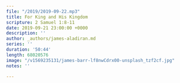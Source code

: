 ```yaml
---
file: "/2019/2019-09-22.mp3"
title: For King and His Kingdom
scripture: 2 Samuel 1:8-11
date: 2019-09-21 23:00:00 +0000
description: ''
author: _authors/james-aladiran.md
series: ''
duration: '50:44'
length: 68020576
image: "/v1569235131/james-barr-lf8nwCdrx00-unsplash_tzf2cf.jpg"
notes: ''

---
```

